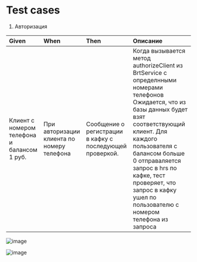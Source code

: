 # Test cases 

1. Авторизация

| Given | When | Then | Описание |
| :---- | :--- | :--- | :------- |
| Клиент с номером телефона и балансом 1 руб. | При авторизации клиента по номеру телефона | Сообщение о регистрации в кафку с последующей проверкой. | Когда вызывается метод authorizeClient из BrtService с определнными номерами телефонов Ожидается, что из базы данных будет взят соответствующий клиент. Для каждого пользователя с балансом больше 0 отправаляется запрос в hrs по кафке, тест проверяет, что запрос в кафку ушел по пользователю с номером телефона из запроса |

![image](https://user-images.githubusercontent.com/80278437/234098402-2b02d8f3-d610-46de-9ec3-723af8a4e8d2.png)

![image](https://user-images.githubusercontent.com/80278437/234099588-cec93a48-3ea5-47bc-92ad-54e7868f06fa.png)
